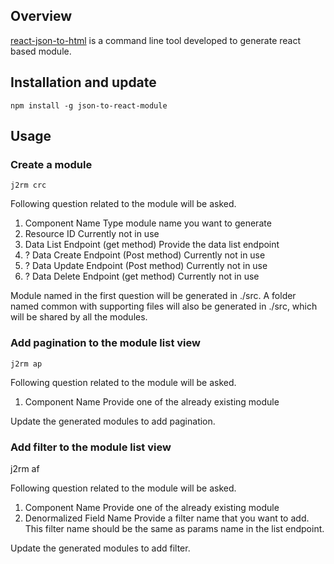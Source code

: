 ## Overview

[react-json-to-html](https://github.com/maheshrestha/react-json-to-html) is a command line tool developed to generate react based module.

## Installation and update

  ```npm install -g json-to-react-module```

## Usage

### Create a module
  ```j2rm crc```

  Following question related to the module will be asked.
  1. Component Name 
    Type module name you want to generate
  2. Resource ID
    Currently not in use
  3. Data List Endpoint (get method)
    Provide the data list endpoint
  4. ? Data Create Endpoint (Post method) 
    Currently not in use
  5. ? Data Update Endpoint (Post method) 
    Currently not in use
  6. ? Data Delete Endpoint (get method)
    Currently not in use
    
  Module named in the first question will be generated in ./src. A folder named common with supporting files will also be generated in ./src, which will be shared by all the modules.

### Add pagination to the module list view
  ```j2rm ap```

  Following question related to the module will be asked.
  1. Component Name 
    Provide one of the already existing module

  Update the generated modules to add pagination.

### Add filter to the module list view
  j2rm af

  Following question related to the module will be asked.
  1. Component Name 
    Provide one of the already existing module
  2. Denormalized Field Name
    Provide a filter name that you want to add. This filter name should be the same as params name in the list endpoint.

  Update the generated modules to add filter.